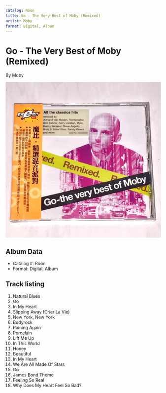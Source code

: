 ```yaml
---
catalog: Roon
title: Go - The Very Best of Moby (Remixed)
artist: Moby
format: Digital, Album
---
```


# Go - The Very Best of Moby (Remixed)

By Moby

![](../../assets/albumcovers/Moby-Go_-_The_Very_Best_of_Moby_Remixed.png)

## Album Data

- Catalog #: Roon
- Format: Digital, Album


## Track listing


1. Natural Blues
2. Go
3. In My Heart
4. Slipping Away (Crier La Vie)
5. New York, New York
6. Bodyrock
7. Raining Again
8. Porcelain
9. Lift Me Up
10. In This World
11. Honey
12. Beautiful
13. In My Heart
14. We Are All Made Of Stars
15. Go
16. James Bond Theme
17. Feeling So Real
18. Why Does My Heart Feel So Bad?

